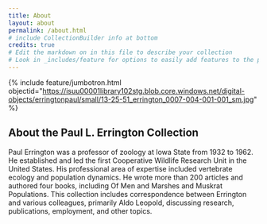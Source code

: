 ```yaml
---
title: About
layout: about
permalink: /about.html
# include CollectionBuilder info at bottom
credits: true
# Edit the markdown on in this file to describe your collection
# Look in _includes/feature for options to easily add features to the page
---
```


{% include feature/jumbotron.html objectid="https://isuu00001library102stg.blob.core.windows.net/digital-objects/erringtonpaul/small/13-25-51_errington_0007-004-001-001_sm.jpg" %} 

## About the Paul L. Errington Collection

Paul Errington was a professor of zoology at Iowa State from 1932 to 1962. He established and led the first Cooperative Wildlife Research Unit in the United States. His professional area of expertise included vertebrate ecology and population dynamics. He wrote more than 200 articles and authored four books, including Of Men and Marshes and Muskrat Populations. This collection includes correspondence between Errington and various colleagues, primarily Aldo Leopold, discussing research, publications, employment, and other topics.
